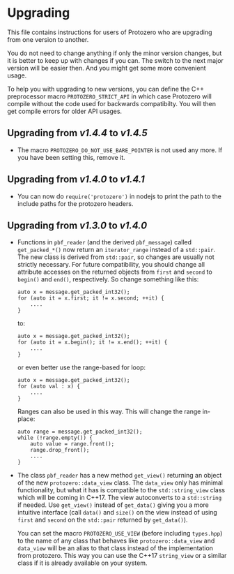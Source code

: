 
# Upgrading

This file contains instructions for users of Protozero who are upgrading from
one version to another.

You do not need to change anything if only the minor version changes, but it
is better to keep up with changes if you can. The switch to the next major
version will be easier then. And you might get some more convenient usage.

To help you with upgrading to new versions, you can define the C++ preprocessor
macro `PROTOZERO_STRICT_API` in which case Protozero will compile without the
code used for backwards compatibilty. You will then get compile errors for
older API usages.

## Upgrading from *v1.4.4* to *v1.4.5*

* The macro `PROTOZERO_DO_NOT_USE_BARE_POINTER` is not used any more. If you
  have been setting this, remove it.

## Upgrading from *v1.4.0* to *v1.4.1*

* You can now do `require('protozero')` in nodejs to print the path
  to the include paths for the protozero headers.

## Upgrading from *v1.3.0* to *v1.4.0*

* Functions in `pbf_reader` (and the derived `pbf_message`) called
  `get_packed_*()` now return an `iterator_range` instead of a `std::pair`.
  The new class is derived from `std::pair`, so changes are usually not
  strictly necessary. For future compatibility, you should change all
  attribute accesses on the returned objects from `first` and `second` to
  `begin()` and `end()`, respectively. So change something like this:

      auto x = message.get_packed_int32();
      for (auto it = x.first; it != x.second; ++it) {
          ....
      }

  to:

      auto x = message.get_packed_int32();
      for (auto it = x.begin(); it != x.end(); ++it) {
          ....
      }

  or even better use the range-based for loop:

      auto x = message.get_packed_int32();
      for (auto val : x) {
          ....
      }

  Ranges can also be used in this way. This will change the range in-place:

      auto range = message.get_packed_int32();
      while (!range.empty()) {
          auto value = range.front();
          range.drop_front();
          ....
      }

* The class `pbf_reader` has a new method `get_view()` returning an object
  of the new `protozero::data_view` class. The `data_view` only has minimal
  functionality, but what it has is compatible to the `std::string_view` class
  which will be coming in C++17. The view autoconverts to a `std::string` if
  needed. Use `get_view()` instead of `get_data()` giving you a more intuitive
  interface (call `data()` and `size()` on the view instead of using `first`
  and `second` on the `std::pair` returned by `get_data()`).

  You can set the macro `PROTOZERO_USE_VIEW` (before including `types.hpp`) to
  the name of any class that behaves like `protozero::data_view` and
  `data_view` will be an alias to that class instead of the implementation
  from protozero. This way you can use the C++17 `string_view` or a similar
  class if it is already available on your system.

